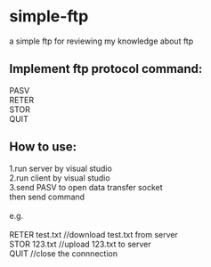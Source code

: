 # simple-ftp
a simple ftp for reviewing my knowledge about ftp

## Implement ftp protocol command:<br>
PASV<br>
RETER<br>
STOR<br>
QUIT<br>

## How to use:<br>

1.run server by visual studio<br>
2.run client by visual studio<br>
3.send PASV to open data transfer socket<br>
then send command<br><br>
e.g.<br><br>
RETER test.txt //download test.txt from server<br>
STOR 123.txt //upload 123.txt to server<br>
QUIT //close the connnection<br>
